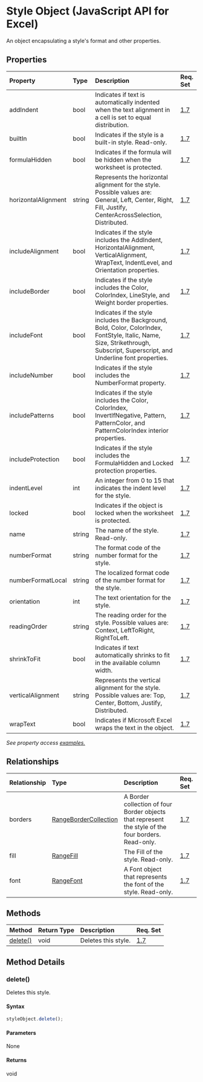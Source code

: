 # Style Object (JavaScript API for Excel)

An object encapsulating a style's format and other properties.

## Properties

| Property	   | Type	|Description| Req. Set|
|:---------------|:--------|:----------|:----|
|addIndent|bool|Indicates if text is automatically indented when the text alignment in a cell is set to equal distribution.|[1.7](../requirement-sets/excel-api-requirement-sets.md)|
|builtIn|bool|Indicates if the style is a built-in style. Read-only.|[1.7](../requirement-sets/excel-api-requirement-sets.md)|
|formulaHidden|bool|Indicates if the formula will be hidden when the worksheet is protected.|[1.7](../requirement-sets/excel-api-requirement-sets.md)|
|horizontalAlignment|string|Represents the horizontal alignment for the style. Possible values are: General, Left, Center, Right, Fill, Justify, CenterAcrossSelection, Distributed.|[1.7](../requirement-sets/excel-api-requirement-sets.md)|
|includeAlignment|bool|Indicates if the style includes the AddIndent, HorizontalAlignment, VerticalAlignment, WrapText, IndentLevel, and Orientation properties.|[1.7](../requirement-sets/excel-api-requirement-sets.md)|
|includeBorder|bool|Indicates if the style includes the Color, ColorIndex, LineStyle, and Weight border properties.|[1.7](../requirement-sets/excel-api-requirement-sets.md)|
|includeFont|bool|Indicates if the style includes the Background, Bold, Color, ColorIndex, FontStyle, Italic, Name, Size, Strikethrough, Subscript, Superscript, and Underline font properties.|[1.7](../requirement-sets/excel-api-requirement-sets.md)|
|includeNumber|bool|Indicates if the style includes the NumberFormat property.|[1.7](../requirement-sets/excel-api-requirement-sets.md)|
|includePatterns|bool|Indicates if the style includes the Color, ColorIndex, InvertIfNegative, Pattern, PatternColor, and PatternColorIndex interior properties.|[1.7](../requirement-sets/excel-api-requirement-sets.md)|
|includeProtection|bool|Indicates if the style includes the FormulaHidden and Locked protection properties.|[1.7](../requirement-sets/excel-api-requirement-sets.md)|
|indentLevel|int|An integer from 0 to 15 that indicates the indent level for the style.|[1.7](../requirement-sets/excel-api-requirement-sets.md)|
|locked|bool|Indicates if the object is locked when the worksheet is protected.|[1.7](../requirement-sets/excel-api-requirement-sets.md)|
|name|string|The name of the style. Read-only.|[1.7](../requirement-sets/excel-api-requirement-sets.md)|
|numberFormat|string|The format code of the number format for the style.|[1.7](../requirement-sets/excel-api-requirement-sets.md)|
|numberFormatLocal|string|The localized format code of the number format for the style.|[1.7](../requirement-sets/excel-api-requirement-sets.md)|
|orientation|int|The text orientation for the style.|[1.7](../requirement-sets/excel-api-requirement-sets.md)|
|readingOrder|string|The reading order for the style. Possible values are: Context, LeftToRight, RightToLeft.|[1.7](../requirement-sets/excel-api-requirement-sets.md)|
|shrinkToFit|bool|Indicates if text automatically shrinks to fit in the available column width.|[1.7](../requirement-sets/excel-api-requirement-sets.md)|
|verticalAlignment|string|Represents the vertical alignment for the style. Possible values are: Top, Center, Bottom, Justify, Distributed.|[1.7](../requirement-sets/excel-api-requirement-sets.md)|
|wrapText|bool|Indicates if Microsoft Excel wraps the text in the object.|[1.7](../requirement-sets/excel-api-requirement-sets.md)|

_See property access [examples.](#property-access-examples)_

## Relationships
| Relationship | Type	|Description| Req. Set|
|:---------------|:--------|:----------|:----|
|borders|[RangeBorderCollection](rangebordercollection.md)|A Border collection of four Border objects that represent the style of the four borders. Read-only.|[1.7](../requirement-sets/excel-api-requirement-sets.md)|
|fill|[RangeFill](rangefill.md)|The Fill of the style. Read-only.|[1.7](../requirement-sets/excel-api-requirement-sets.md)|
|font|[RangeFont](rangefont.md)|A Font object that represents the font of the style. Read-only.|[1.7](../requirement-sets/excel-api-requirement-sets.md)|

## Methods

| Method		   | Return Type	|Description| Req. Set|
|:---------------|:--------|:----------|:----|
|[delete()](#delete)|void|Deletes this style.|[1.7](../requirement-sets/excel-api-requirement-sets.md)|

## Method Details


### delete()
Deletes this style.

#### Syntax
```js
styleObject.delete();
```

#### Parameters
None

#### Returns
void

